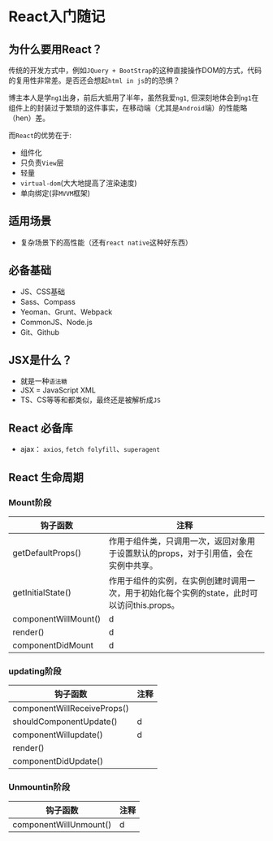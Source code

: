 # React入门随记

## 为什么要用React？

传统的开发方式中，例如`JQuery + BootStrap`的这种直接操作DOM的方式，代码的复用性非常差。是否还会想起`html in js`的的恐惧？

博主本人是学`ng1`出身，前后大抵用了半年，虽然我爱`ng1`, 但深刻地体会到`ng1`在组件上的封装过于繁琐的这件事实，在移动端（尤其是`Android`端）的性能略（hen）差。

而`React`的优势在于:

- 组件化
- 只负责`View`层
- 轻量
- `virtual-dom`(大大地提高了渲染速度)
- 单向绑定(非`MVVM`框架)

## 适用场景

- 复杂场景下的高性能（还有`react native`这种好东西）


## 必备基础

- JS、CSS基础
- Sass、Compass
- Yeoman、Grunt、Webpack
- CommonJS、Node.js
- Git、Github

## JSX是什么？

- 就是一种`语法糖`
- JSX = JavaScript XML
- TS、CS等等和都类似，最终还是被解析成`JS`


## React 必备库

- ajax： `axios`, `fetch folyfill`、`superagent`



## React 生命周期

### Mount阶段

钩子函数|注释
---|---
getDefaultProps()|作用于组件类，只调用一次，返回对象用于设置默认的props，对于引用值，会在实例中共享。
getInitialState()|作用于组件的实例，在实例创建时调用一次，用于初始化每个实例的state，此时可以访问this.props。
componentWillMount()|d
render()|d
componentDidMount|d

### updating阶段
钩子函数|注释
---|---
componentWillReceiveProps()|
shouldComponentUpdate()|d
componentWillupdate()|d
render()|
componentDidUpdate()|

### Unmountin阶段
钩子函数|注释
---|---
componentWillUnmount()|d










